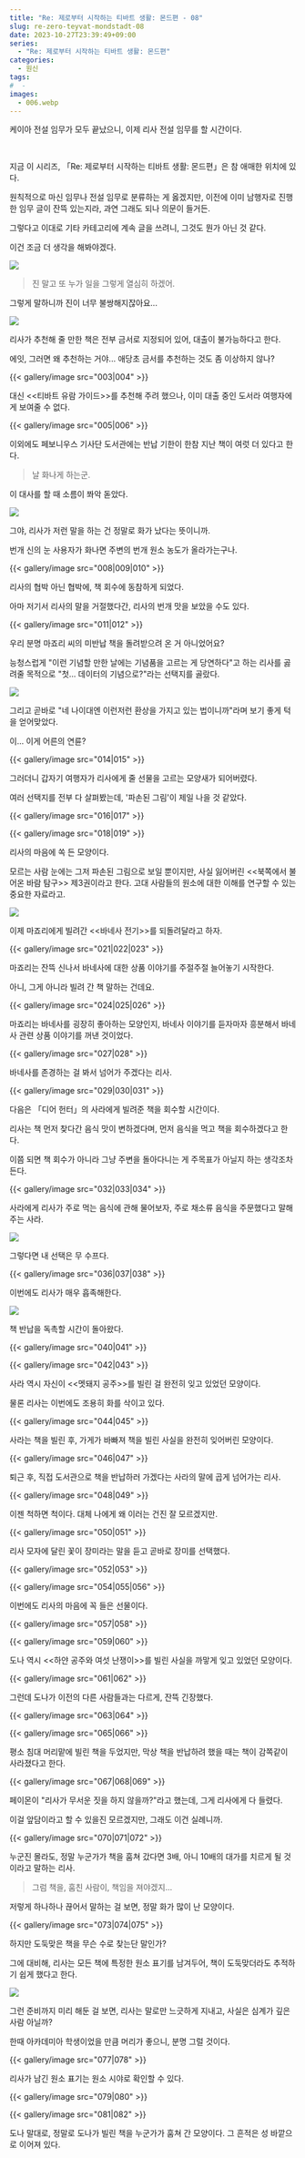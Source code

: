 ```yaml
---
title: "Re: 제로부터 시작하는 티바트 생활: 몬드편 - 08"
slug: re-zero-teyvat-mondstadt-08
date: 2023-10-27T23:39:49+09:00
series:
  - "Re: 제로부터 시작하는 티바트 생활: 몬드편"
categories:
  - 원신
tags:
#  - 
images:
  - 006.webp
---
```


케이아 전설 임무가 모두 끝났으니, 이제 리사 전설 임무를 할 시간이다.

&nbsp;

지금 이 시리즈, 「Re: 제로부터 시작하는 티바트 생활: 몬드편」은 참 애매한 위치에 있다.

원칙적으로 마신 임무나 전설 임무로 분류하는 게 옳겠지만, 이전에 이미 남행자로 진행한 임무 글이 잔뜩 있는지라, 과연 그래도 되나 의문이 들거든.

그렇다고 이대로 기타 카테고리에 계속 글을 쓰려니, 그것도 뭔가 아닌 것 같다.

이건 조금 더 생각을 해봐야겠다.

![](001.webp)

> 진 말고 또 누가 일을 그렇게 열심히 하겠어.

그렇게 말하니까 진이 너무 불쌍해지잖아요...

![](002.webp)

리사가 추천해 줄 만한 책은 전부 금서로 지정되어 있어, 대출이 불가능하다고 한다.

에잇, 그러면 왜 추천하는 거야... 애당초 금서를 추천하는 것도 좀 이상하지 않나?

{{< gallery/image src="003|004" >}}

대신 <<티바트 유람 가이드>>를 추천해 주려 했으나, 이미 대출 중인 도서라 여행자에게 보여줄 수 없다.

{{< gallery/image src="005|006" >}}

이외에도 페보니우스 기사단 도서관에는 반납 기한이 한참 지난 책이 여럿 더 있다고 한다.

> 날 화나게 하는군.

이 대사를 할 때 소름이 쫘악 돋았다.

![](007.webp)

그야, 리사가 저런 말을 하는 건 정말로 화가 났다는 뜻이니까.

번개 신의 눈 사용자가 화나면 주변의 번개 원소 농도가 올라가는구나.

{{< gallery/image src="008|009|010" >}}

리사의 협박 아닌 협박에, 책 회수에 동참하게 되었다.

아마 저기서 리사의 말을 거절했다간, 리사의 번개 맛을 보았을 수도 있다.

{{< gallery/image src="011|012" >}}

우리 분명 마죠리 씨의 미반납 책을 돌려받으려 온 거 아니었어요?

능청스럽게 "이런 기념할 만한 날에는 기념품을 고르는 게 당연하다"고 하는 리사를 곯려줄 목적으로 "첫... 데이터의 기념으로?"라는 선택지를 골랐다.

![](013.webp)

그리고 곧바로 "네 나이대엔 이런저런 환상을 가지고 있는 법이니까"라며 보기 좋게 턱을 얻어맞았다.

이... 이게 어른의 연륜?

{{< gallery/image src="014|015" >}}

그러더니 갑자기 여행자가 리사에게 줄 선물을 고르는 모양새가 되어버렸다.

여러 선택지를 전부 다 살펴봤는데, '파손된 그림'이 제일 나을 것 같았다.

{{< gallery/image src="016|017" >}}

{{< gallery/image src="018|019" >}}

리사의 마음에 쏙 든 모양이다.

모르는 사람 눈에는 그저 파손된 그림으로 보일 뿐이지만, 사실 잃어버린 <<북쪽에서 불어온 바람 탐구>> 제3권이라고 한다. 고대 사람들의 원소에 대한 이해를 연구할 수 있는 중요한 자료라고.

![](020.webp)

이제 마죠리에게 빌려간 <<바네사 전기>>를 되돌려달라고 하자.

{{< gallery/image src="021|022|023" >}}

마죠리는 잔뜩 신나서 바네사에 대한 상품 이야기를 주절주절 늘어놓기 시작한다.

아니, 그게 아니라 빌려 간 책 말하는 건데요.

{{< gallery/image src="024|025|026" >}}

마죠리는 바네사를 굉장히 좋아하는 모양인지, 바네사 이야기를 듣자마자 흥분해서 바네사 관련 상품 이야기를 꺼낸 것이었다.

{{< gallery/image src="027|028" >}}

바네사를 존경하는 걸 봐서 넘어가 주겠다는 리사.

{{< gallery/image src="029|030|031" >}}

다음은 「디어 헌터」의 사라에게 빌려준 책을 회수할 시간이다.

리사는 책 먼저 찾다간 음식 맛이 변하겠다며, 먼저 음식을 먹고 책을 회수하겠다고 한다.

이쯤 되면 책 회수가 아니라 그냥 주변을 돌아다니는 게 주목표가 아닐지 하는 생각조차 든다.

{{< gallery/image src="032|033|034" >}}

사라에게 리사가 주로 먹는 음식에 관해 물어보자, 주로 채소류 음식을 주문했다고 말해주는 사라.

![](035.webp)

그렇다면 내 선택은 무 수프다.

{{< gallery/image src="036|037|038" >}}

이번에도 리사가 매우 흡족해한다.

![](039.webp)

책 반납을 독촉할 시간이 돌아왔다.

{{< gallery/image src="040|041" >}}

{{< gallery/image src="042|043" >}}

사라 역시 자신이 <<멧돼지 공주>>를 빌린 걸 완전히 잊고 있었던 모양이다.

물론 리사는 이번에도 조용히 화를 삭이고 있다.

{{< gallery/image src="044|045" >}}

사라는 책을 빌린 후, 가게가 바빠져 책을 빌린 사실을 완전히 잊어버린 모양이다.

{{< gallery/image src="046|047" >}}

퇴근 후, 직접 도서관으로 책을 반납하러 가겠다는 사라의 말에 곱게 넘어가는 리사.

{{< gallery/image src="048|049" >}}

이젠 척하면 척이다. 대체 나에게 왜 이러는 건진 잘 모르겠지만.

{{< gallery/image src="050|051" >}}

리사 모자에 달린 꽃이 장미라는 말을 듣고 곧바로 장미를 선택했다.

{{< gallery/image src="052|053" >}}

{{< gallery/image src="054|055|056" >}}

이번에도 리사의 마음에 꼭 들은 선물이다.

{{< gallery/image src="057|058" >}}

{{< gallery/image src="059|060" >}}

도나 역시 <<하얀 공주와 여섯 난쟁이>>를 빌린 사실을 까맣게 잊고 있었던 모양이다.

{{< gallery/image src="061|062" >}}

그런데 도나가 이전의 다른 사람들과는 다르게, 잔뜩 긴장했다.

{{< gallery/image src="063|064" >}}

{{< gallery/image src="065|066" >}}

평소 침대 머리맡에 빌린 책을 두었지만, 막상 책을 반납하려 했을 때는 책이 감쪽같이 사라졌다고 한다.

{{< gallery/image src="067|068|069" >}}

페이몬이 "리사가 무서운 짓을 하지 않을까?"라고 했는데, 그게 리사에게 다 들렸다.

이걸 앞담이라고 할 수 있을진 모르겠지만, 그래도 이건 실례니까.

{{< gallery/image src="070|071|072" >}}

누군진 몰라도, 정말 누군가가 책을 훔쳐 갔다면 3배, 아니 10배의 대가를 치르게 될 것이라고 말하는 리사.

> 그럼 책을, 훔친 사람이, 책임을 져야겠지...

저렇게 하나하나 끊어서 말하는 걸 보면, 정말 화가 많이 난 모양이다.

{{< gallery/image src="073|074|075" >}}

하지만 도둑맞은 책을 무슨 수로 찾는단 말인가?

그에 대비해, 리사는 모든 책에 특정한 원소 표기를 남겨두어, 책이 도둑맞더라도 추적하기 쉽게 했다고 한다.

![](076.webp)

그런 준비까지 미리 해둔 걸 보면, 리사는 말로만 느긋하게 지내고, 사실은 심계가 깊은 사람 아닐까?

한때 아카데미아 학생이었을 만큼 머리가 좋으니, 분명 그럴 것이다.

{{< gallery/image src="077|078" >}}

리사가 남긴 원소 표기는 원소 시야로 확인할 수 있다.

{{< gallery/image src="079|080" >}}

{{< gallery/image src="081|082" >}}

도나 말대로, 정말로 도나가 빌린 책을 누군가가 훔쳐 간 모양이다. 그 흔적은 성 바깥으로 이어져 있다.
